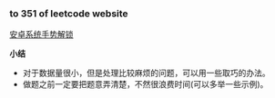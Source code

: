 ### to 351 of leetcode website

[安卓系统手势解锁](https://leetcode-cn.com/problems/android-unlock-patterns/)

**小结**
- 对于数据量很小，但是处理比较麻烦的问题，可以用一些取巧的办法。
- 做题之前一定要把题意弄清楚，不然很浪费时间(可以多举一些示例)。